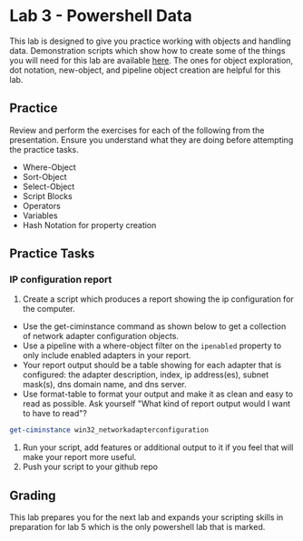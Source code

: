 # Lab 3 - Powershell Data
This lab is designed to give you practice working with objects and handling data.
Demonstration scripts which show how to create some of the things you will need for this lab are available [here](examples/tutorial-demos/). The ones for object exploration, dot notation, new-object, and pipeline object creation are helpful for this lab.

## Practice
Review and perform the exercises for each of the following from the presentation. Ensure you understand what they are doing before attempting the practice tasks.
 * Where-Object
 * Sort-Object
 * Select-Object
 * Script Blocks
 * Operators
 * Variables
 * Hash Notation for property creation

## Practice Tasks
### IP configuration report
1. Create a script which produces a report showing the ip configuration for the computer.
  * Use the get-ciminstance command as shown below to get a collection of network adapter configuration objects.
  * Use a pipeline with a where-object filter on the `ipenabled` property to only include enabled adapters in your report.
  * Your report output should be a table showing for each adapter that is configured: the adapter description, index, ip address(es), subnet mask(s), dns domain name, and dns server.
  * Use format-table to format your output and make it as clean and easy to read as possible. Ask yourself "What kind of report output would I want to have to read"?
```powershell
get-ciminstance win32_networkadapterconfiguration
```
1. Run your script, add features or additional output to it if you feel that will make your report more useful.
1. Push your script to your github repo

## Grading
This lab prepares you for the next lab and expands your scripting skills in preparation for lab 5 which is the only powershell lab that is marked.
